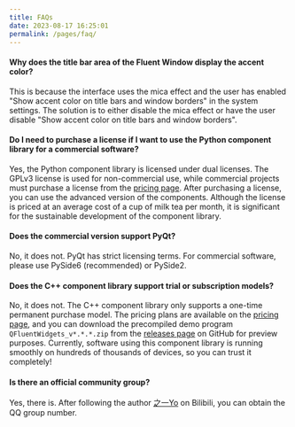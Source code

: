 ```yaml
---
title: FAQs
date: 2023-08-17 16:25:01
permalink: /pages/faq/
---
```


#### Why does the title bar area of the Fluent Window display the accent color?

This is because the interface uses the mica effect and the user has enabled "Show accent color on title bars and window borders" in the system settings. The solution is to either disable the mica effect or have the user disable "Show accent color on title bars and window borders".

#### Do I need to purchase a license if I want to use the Python component library for a commercial software?

Yes, the Python component library is licensed under dual licenses. The GPLv3 license is used for non-commercial use, while commercial projects must purchase a license from the [pricing page](/zh/price). After purchasing a license, you can use the advanced version of the components. Although the license is priced at an average cost of a cup of milk tea per month, it is significant for the sustainable development of the component library.

#### Does the commercial version support PyQt?

No, it does not. PyQt has strict licensing terms. For commercial software, please use PySide6 (recommended) or PySide2.

#### Does the C++ component library support trial or subscription models?

No, it does not. The C++ component library only supports a one-time permanent purchase model. The pricing plans are available on the [pricing page](/zh/price), and you can download the precompiled demo program `QFluentWidgets_v*.*.*.zip` from the [releases page](https://github.com/zhiyiYo/PyQt-Fluent-Widgets/releases) on GitHub for preview purposes. Currently, software using this component library is running smoothly on hundreds of thousands of devices, so you can trust it completely!

#### Is there an official community group?

Yes, there is. After following the author [之一Yo](https://space.bilibili.com/471587058) on Bilibili, you can obtain the QQ group number.

